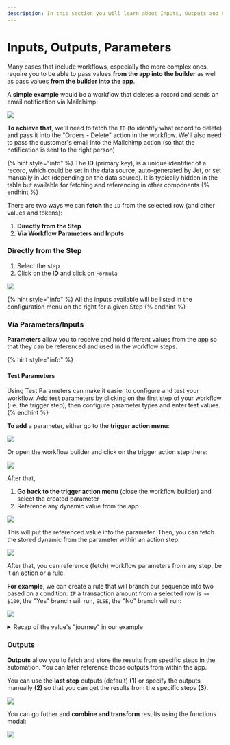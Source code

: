 ```yaml
---
description: In this section you will learn about Inputs, Outputs and Parameters
---
```


# Inputs, Outputs, Parameters

Many cases that include workflows, especially the more complex ones, require you to be able to pass values **from the app into the builder** as well as pass values **from the builder into the app**.

A **simple example** would be a workflow that deletes a record and sends an email notification via Mailchimp:&#x20;

![](../../.gitbook/assets/Szxdx.png)

**To achieve that**, we'll need to fetch the `ID` (to identify what record to delete) and pass it into the "Orders - Delete" action in the workflow. We'll also need to pass the customer's email into the Mailchimp action (so that the notification is sent to the right person)

{% hint style="info" %}
The **ID** (primary key), is a unique identifier of a record, which could be set in the data source, auto-generated by Jet, or set manually in Jet (depending on the data source). It is typically hidden in the table but available for fetching and referencing in other components
{% endhint %}

There are two ways we can **fetch** the `ID` from the selected row (and other values and tokens):

1. **Directly from the Step**
2. **Via Workflow Parameters and Inputs**

### **Directly from the Step**

1. Select the step&#x20;
2. Click on the **ID** and click on `Formula`

![](../../.gitbook/assets/srzgxdc.png)

{% hint style="info" %}
All the inputs available will be listed in the configuration menu on the right for a given Step
{% endhint %}

### Via Parameters/Inputs

**Parameters** allow you to receive and hold different values from the app so that they can be referenced and used in the workflow steps.

{% hint style="info" %}
#### Test Parameters

Using Test Parameters can make it easier to configure and test your workflow. Add test parameters by clicking on the first step of your workflow (i.e. the trigger step), then configure parameter types and enter test values.
{% endhint %}

**To add** a parameter, either go to the **trigger action menu**:

![](../../.gitbook/assets/fzbfd.png)

Or open the workflow builder and click on the trigger action step there:

![](../../.gitbook/assets/dzrxtctr.png)

After that,&#x20;

1. **Go back to the trigger action menu** (close the workflow builder) and select the created parameter&#x20;
2. Reference any dynamic value from the app&#x20;

![](../../.gitbook/assets/zrbdx.png)

This will put the referenced value into the parameter. Then, you can fetch the stored dynamic from the parameter within an action step:

![](../../.gitbook/assets/zsrdxctf.png)

After that, you can reference (fetch) workflow parameters from any step, be it an action or a rule.&#x20;

**For example**, we can create a rule that will branch our sequence into two based on a condition: `IF` a transaction amount from a selected row is `>= $100`, the "Yes" branch will run, `ELSE`, the "No" branch will run:

![](../../.gitbook/assets/zfdxrc.png)

<details>

<summary>Recap of the value's "journey" in our example</summary>

So the amount value has been fetched from the selected row of the "Transactions" table, then been put into the "Input" in the Trigger action, then retrieved in the workflow "Parameter\_1" and then been referenced in the "Yes/No" condition in the formula

</details>

### **Outputs**&#x20;

**Outputs** allow you to fetch and store the results from specific steps in the automation. You can later reference those outputs from within the app.&#x20;

You can use the **last step** outputs (default) **(1)** or specify the outputs manually **(2)** so that you can get the results from the specific steps **(3)**.

![](../../.gitbook/assets/zdfcbfty.png)

You can go futher and **combine and transform** results using the functions modal:

![](../../.gitbook/assets/zdxbtdr.png)
